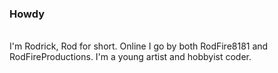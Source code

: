 ### Howdy
<br>
I'm Rodrick, Rod for short. Online I go by both RodFire8181 and RodFireProductions. I'm a young artist and hobbyist coder.
